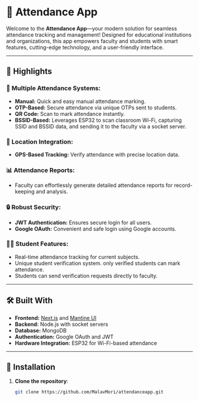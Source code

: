 # 🚀 Attendance App

Welcome to the **Attendance App**—your modern solution for seamless attendance tracking and management! Designed for educational institutions and organizations, this app empowers faculty and students with smart features, cutting-edge technology, and a user-friendly interface.

---

## 🌟 Highlights

### 📝 Multiple Attendance Systems:
- **Manual:** Quick and easy manual attendance marking.
- **OTP-Based:** Secure attendance via unique OTPs sent to students.
- **QR Code:** Scan to mark attendance instantly.
- **BSSID-Based:** Leverages ESP32 to scan classroom Wi-Fi, capturing SSID and BSSID data, and sending it to the faculty via a socket server.

### 📍 Location Integration:
- **GPS-Based Tracking:** Verify attendance with precise location data.

### 📊 Attendance Reports:
- Faculty can effortlessly generate detailed attendance reports for record-keeping and analysis.

### 🔒 Robust Security:
- **JWT Authentication:** Ensures secure login for all users.
- **Google OAuth:** Convenient and safe login using Google accounts.

### 👩‍🎓 Student Features:
- Real-time attendance tracking for current subjects.
- Unique student verification system. only verified students can mark attendance.
- Students can send verification requests directly to faculty.

---

## 🛠️ Built With

- **Frontend:** [Next.js](https://nextjs.org/) and [Mantine UI](https://mantine.dev/)
- **Backend:** Node.js with socket servers
- **Database:** MongoDB
- **Authentication:** Google OAuth and JWT
- **Hardware Integration:** ESP32 for Wi-Fi-based attendance

---

## 🚀 Installation

1. **Clone the repository**:
   ```bash
   git clone https://github.com/MalavMori/attendanceapp.git
